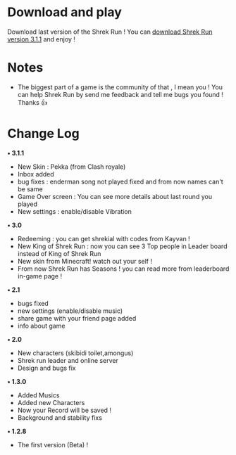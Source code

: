 
# Download and play
Download last version of the Shrek Run ! You can [download Shrek Run version 3.1.1](https://drive.google.com/file/d/1saWeCO5stl8vsiTKo9hV6AXmcsYKgUZm/view?usp=drivesdk) and enjoy !

# Notes 
- The biggest part of a game is the community of that , I mean you ! You can help Shrek Run by send me feedback and tell me bugs you found ! Thanks 👍

# Change Log
**• 3.1.1**
- New Skin : Pekka (from Clash royale)
- Inbox added
- bug fixes : enderman song not played fixed and from now names can't be same 
- Game Over screen : You can see more details about last round you played
- New settings : enable/disable Vibration 

**• 3.0**
- Redeeming : you can get shrekial with codes from Kayvan !
- New King of Shrek Run : now you can see 3 Top people in Leader board instead of King of Shrek Run
- New skin from Minecraft! watch out your self !
- From now Shrek Run has Seasons ! you can read more from leaderboard in-game page !

**• 2.1**
- bugs fixed
- new settings (enable/disable music)
- share game with your friend page added
- info about game

**• 2.0**
- New characters (skibidi toilet,amongus)
- Shrek run leader and online server 
- Design and bugs fix 

**• 1.3.0**
- Added Musics
- Added new Characters
- Now your Record will be saved !
- Background and stability fixs 

**• 1.2.8**
- The first version (Beta) !
